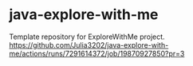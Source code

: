 # java-explore-with-me
Template repository for ExploreWithMe project.
https://github.com/Julia3202/java-explore-with-me/actions/runs/7291614372/job/19870927850?pr=3
